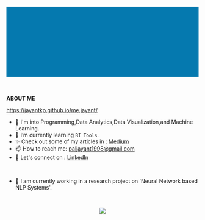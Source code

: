 ![jayant](jayant.gif)


<!-- [](https://komarev.com/ghpvc/?username=jayantkp&color=green&label=Visitors) -->
<br>

**ABOUT ME** <br>

https://jayantkp.github.io/me.jayant/

* 🔭 I'm into Programming,Data Analytics,Data Visualization,and Machine Learning.<br>
* 👀 I’m currently learning <code>BI Tools</code>. <br>
* ✨ Check out some of my articles in : <a href="https://jayant017.medium.com/" >Medium</a> <br> 
* 📫 How to reach me: <a href="mailto:paljayant1998@gmail.com">paljayant1998@gmail.com</a> <br>
* 💬 Let's connect on : <a href="https://www.linkedin.com/in/jayantakp/">LinkedIn </a> <br>
<br>

* 🌱 I am currently working in a research project on 'Neural Network based NLP Systems'. <br>
<br>
<p align = "center">
   <img src = "https://github-readme-stats.vercel.app/api?username=jayantkp&show_icons=true&theme=radical" />
</p>
<!--STREAK STATS
<p align = "center">
   <img src = "https://github-readme-streak-stats.herokuapp.com/?user=jayantkp&theme=onedark_duo" />
</p> -->

<!--
<div align="center">
  <div style="display: flex;">
    <img src="https://github-readme-stats.vercel.app/api/top-langs/?username=jayantkp&layout=compact&show_icons=true&title_color=ffffff&icon_color=34abeb&text_color=daf7dc&bg_color=151515" style="vertical-align: top;" />
    <img src="https://github-readme-stats.vercel.app/api?username=jayantkp&show_icons=true&title_color=ffffff&icon_color=34abeb&text_color=daf7dc&bg_color=151515" />
  </div>
</div>
-->
 <!---
Jayant017/Jayant017 is a ✨ special ✨ repository because its `README.md` (this file) appears on your GitHub profile.
You can click the Preview link to take a look at your changes.
--->

